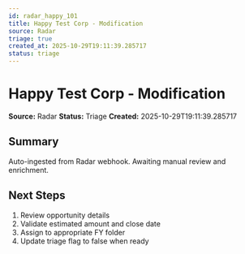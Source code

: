 ```yaml
---
id: radar_happy_101
title: Happy Test Corp - Modification
source: Radar
triage: true
created_at: 2025-10-29T19:11:39.285717
status: triage
---
```


# Happy Test Corp - Modification

**Source:** Radar
**Status:** Triage
**Created:** 2025-10-29T19:11:39.285717

## Summary

Auto-ingested from Radar webhook. Awaiting manual review and enrichment.

## Next Steps

1. Review opportunity details
2. Validate estimated amount and close date
3. Assign to appropriate FY folder
4. Update triage flag to false when ready
